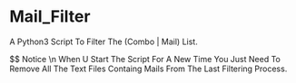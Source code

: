 # Mail_Filter
A Python3 Script To Filter The (Combo | Mail) List.

$$ Notice \n
When U Start The Script For A New Time You Just Need To Remove All The Text Files Containg Mails From The Last Filtering Process.
